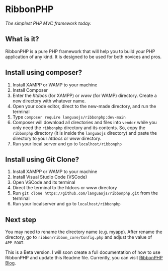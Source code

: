 # RibbonPHP
*The simplest PHP MVC framework today.*

## What is it?

RibbonPHP is a pure PHP framework that will help you to build your PHP application of any kind. It is designed to be used for both novices and pros.

## Install using composer?

1. Install XAMPP or WAMP to your machine
2. Install Composer
3. Enter the *htdocs* (for XAMPP) or *www* (for WAMP) directory. Create a new directory with whatever name.
4. Open your code editor, direct to the new-made directory, and run the terminal
5. Type `composer require languaojs/ribbonphp:dev-main`
6. Composer will download all directories and files into `vendor` while you only need the `ribbonphp` directory and its contents. So, copy the `ribbonphp` directory (it is inside the `languaojs` directory) and paste the directory to your *htdocs* or *www* directory.
7. Run your local server and go to `localhost/ribbonphp`

## Install using Git Clone?
1. Install XAMPP or WAMP to your machine
2. Install Visual Studio Code (VSCode)
3. Open VSCode and its terminal
4. Direct the terminal to the htdocs or www directory
5. Run `git clone https://github.com/languaojs/ribbonphp.git` from the terminal
6. Run your localserver and go to `localhost/ribbonphp`

## Next step

You may need to rename the directory name (e.g. myapp). After rename the directory, go to `ribbon/ribbon_core/Config.php` and adjust the value of `APP_ROOT`.

This is a Beta version. I will soon create a full documentation of how to use RibbonPHP and update this Readme file. Currently, you can visit [RibbonPHP Blog](https://ribbonphp.blogspot.com).